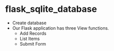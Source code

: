 # flask_sqlite_database
- Create database
- Our Flask application has three View functions.
  - Add Records
  - List Items
  - Submit Form


